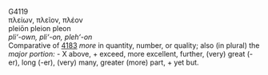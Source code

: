 <body>
  <p>G4119<br>  πλείων, πλεῖον, πλέον  <br> pleiōn  pleion  pleon  <br><i>pli‘-own,</i> <i>pli‘-on,</i> <i>pleh‘-on </i><br>Comparative of <a href="g4183.htm">4183</a>  <i>more</i> in quantity, number, or quality; also (in plural) the <i>major</i> <i>portion:</i> - X above, + exceed, more excellent, further, (very) great (-er), long (-er), (very) many, greater (more) part, + yet but.<br></p>
 </body>